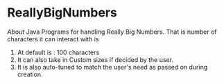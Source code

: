 ﻿# ReallyBigNumbers

*About*
Java Programs for handling Really Big Numbers. That is number of characters it can interact with is <br>
1. At default is : 100 characters 
2. It can also take in Custom sizes if decided by the user.
3. It is also auto-tuned to match the user's need as passed on during creation.
